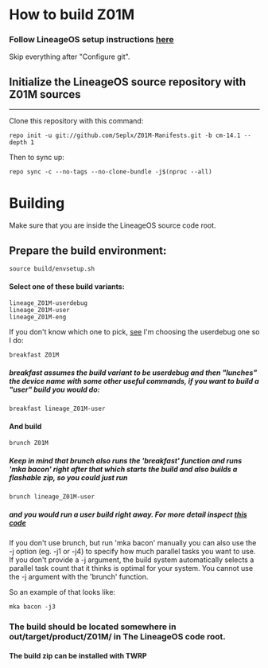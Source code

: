 # How to build Z01M
### Follow LineageOS setup instructions [here](https://wiki.lineageos.org/devices/i9305/build)
Skip everything after "Configure git".


## Initialize the LineageOS source repository with Z01M sources
---------------

Clone this repository with this command:

    repo init -u git://github.com/Seplx/Z01M-Manifests.git -b cm-14.1 --depth 1

Then to sync up:

    repo sync -c --no-tags --no-clone-bundle -j$(nproc --all)

# Building
Make sure that you are inside the LineageOS source code root.

## Prepare the build environment:
    source build/envsetup.sh

#### Select one of these build variants:
    lineage_Z01M-userdebug
    lineage_Z01M-user
    lineage_Z01M-eng

If you don't know which one to pick, [see](https://source.android.com/setup/build/building#choose-a-target)
I'm choosing the userdebug one so I do:

    breakfast Z01M

##### breakfast assumes the build variant to be userdebug and then "lunches" the device name with some other useful commands, if you want to build a "user" build you would do:

    breakfast lineage_Z01M-user

#### And build

    brunch Z01M

##### Keep in mind that brunch also runs the 'breakfast' function and runs 'mka bacon' right after that which starts the build and also builds a flashable zip, so you could just run

    brunch lineage_Z01M-user

##### and you would run a user build right away. For more detail inspect [this code](https://github.com/LineageOS/android_vendor_cm/blob/cm-14.1/build/envsetup.sh)

If you don't use brunch, but run 'mka bacon' manually you can also use the -j option (eg. -j1 or -j4) to specify how much parallel tasks you want to use.
If you don't provide a -j argument, the build system automatically selects a parallel task count that it thinks is optimal for your system.
You cannot use the -j argument with the 'brunch' function.

So an example of that looks like:

    mka bacon -j3

### The build should be located somewhere in out/target/product/Z01M/ in The LineageOS code root.

#### The build zip can be installed with TWRP
